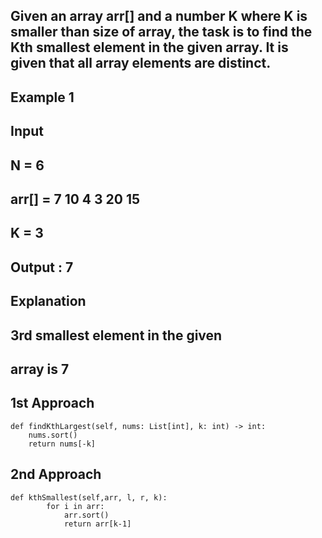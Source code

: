 ## Given an array arr[] and a number K where K is smaller than size of array, the task is to find the Kth smallest element in the given array. It is given that all array elements are distinct.
## Example 1
## Input
## N = 6
## arr[] = 7 10 4 3 20 15
## K = 3
## Output : 7
## Explanation
## 3rd smallest element in the given 
## array is 7

## 1st Approach
```
def findKthLargest(self, nums: List[int], k: int) -> int:
    nums.sort()
    return nums[-k]
```
## 2nd Approach
```
def kthSmallest(self,arr, l, r, k):
        for i in arr:
            arr.sort()
            return arr[k-1]
```
